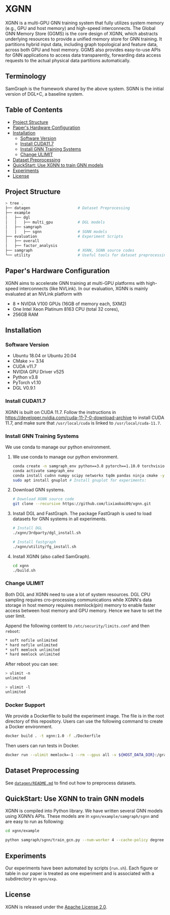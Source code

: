# XGNN

XGNN is a multi-GPU GNN training system that fully utilizes system memory (e.g., GPU and host memory) and high-speed interconnects. The Global GNN Memory Store (GGMS) is the core design of XGNN, which abstracts underlying resources to provide a unified memory store for GNN training. It partitions hybrid input data, including graph topological and feature data, across both GPU and host memory. GGMS also provides easy-to-use APIs for GNN applications to access data transparently, forwarding data access requests to the actual physical data partitions automatically.

## Terminology
SamGraph is the framework shared by the above system. SGNN is the initial version of DGL+C, a baseline system. 

## Table of Contents
  - [Project Structure](#project-structure)
  - [Paper's Hardware Configuration](#papers-hardware-configuration)
  - [Installation](#installation)
    - [Software Version](#software-version)
    - [Install CUDA11.7](#install-cuda117)
    - [Install GNN Training Systems](#install-gnn-training-systems)
    - [Change ULIMIT](#change-ulimit)
  - [Dataset Preprocessing](#dataset-preprocessing)
  - [QuickStart: Use XGNN to train GNN models](#quickstart-use-xgnn-to-train-gnn-models)
  - [Experiments](#experiments)
  - [License](#license)


## Project Structure

```bash
> tree .
├── datagen                     # Dataset Preprocessing
├── example
│   ├── dgl
│   │   ├── multi_gpu           # DGL models
│   ├── samgraph
│   │   ├── sgnn                # SGNN models
├── evaluation                  # Experiment Scripts
│   ├── overall
│   ├── factor_analysis
├── samgraph                    # XGNN, SGNN source codes
└── utility                     # Useful tools for dataset preprocessing
```



## Paper's Hardware Configuration
XGNN aims to accelerate GNN training at multi-GPU platforms with high-speed interconnects (like NVLink).
In our evaluation, XGNN is mainly evaluated at an NVLink platform with
- 8 * NVIDIA V100 GPUs (16GB of memory each, SXM2)
- One Intel Xeon Platinum 8163 CPU (total 32 cores),
- 256GB RAM


## Installation

### Software Version

- Ubuntu 18.04 or Ubuntu 20.04
- CMake >= 3.14
- CUDA v11.7
- NVIDIA GPU Driver v525
- Python v3.8
- PyTorch v1.10
- DGL V0.9.1

### Install CUDA11.7

XGNN is built on CUDA 11.7. Follow the instructions in https://developer.nvidia.com/cuda-11-7-0-download-archive to install CUDA 11.7, and make sure that `/usr/local/cuda` is linked to `/usr/local/cuda-11.7`.

### Install GNN Training Systems

We use conda to manage our python environment.

1. We use conda to manage our python environment.

    ```bash
    conda create -n samgraph_env python==3.8 pytorch==1.10.0 torchvision==0.11.0 torchaudio==0.10.0 cudatoolkit=11.3 -c pytorch -c conda-forge -y # install pytorch 1.10
    conda activate samgraph_env
    conda install cudnn numpy scipy networkx tqdm pandas ninja cmake -y # System cmake is too old to build DGL
    sudo apt install gnuplot # Install gnuplot for experiments:
    ```


2. Download GNN systems.

    ```bash
    # Download XGNN source code
    git clone --recursive https://github.com/lixiaobai09/xgnn.git
    ```

3. Install DGL and FastGraph. The package FastGraph is used to load datasets for GNN systems in all experiments.

    ```bash
    # Install DGL
    ./xgnn/3rdparty/dgl_install.sh

    # Install fastgraph
    ./xgnn/utility/fg_install.sh
    ```

    

4. Install XGNN (also called SamGraph).
   
    ```bash
    cd xgnn
    ./build.sh
    ```

### Change ULIMIT
Both DGL and XGNN need to use a lot of system resources. DGL CPU sampling requires cro-processing communications while XGNN's data storage in host memory requires memlock(pin) memory to enable faster access between host memory and GPU memory. Hence we have to set the user limit.


Append the following content to `/etc/security/limits.conf` and then `reboot`:

```bash
* soft nofile unlimited
* hard nofile unlimited
* soft memlock unlimited
* hard memlock unlimited
```

After reboot you can see:

```bash
> ulimit -n
unlimited

> ulimit -l
unlimited
```

### Docker Support
We provide a Dockerfile to build the experiment image. The file is in the root directory of this repository. Users can use the following command to create a Docker environment.

```bash
docker build . -t xgnn:1.0 -f ./Dockerfile
```

Then users can run tests in Docker.
```bash
docker run --ulimit memlock=-1 --rm --gpus all -v ${HOST_DATA_DIR}:/graph-learning -it xgnn:1.0 bash
```

## Dataset Preprocessing

See [`datagen/README.md`](datagen/README.md) to find out how to preprocess datasets.

## QuickStart: Use XGNN to train GNN models

XGNN is compiled into Python library. We have written several GNN models using XGNN’s APIs. These models are in `xgnn/example/samgraph/sgnn` and are easy to run as following:

```bash
cd xgnn/example

python samgraph/sgnn/train_gcn.py --num-worker 4 --cache-policy degree --sample-type khop3 --batch-size 6000 --num-epoch 10 --dataset papers100M --part-cache --gpu-extract --use-dist-graph 1.0 --cache-percentage 0.64
```

## Experiments

Our experiments have been automated by scripts (`run.sh`). Each figure or table in our paper is treated as one experiment and is associated with a subdirectory in `xgnn/exp`.



## License

XGNN is released under the [Apache License 2.0](http://www.apache.org/licenses/LICENSE-2.0.html).


